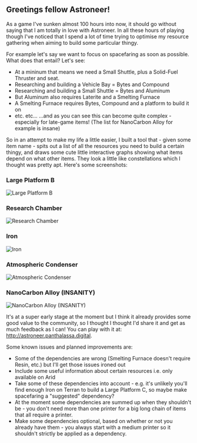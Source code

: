 ## Greetings fellow Astroneer!

As a game I've sunken almost 100 hours into now, it should go without saying that I am totally in love with Astroneer. In all these hours of playing though I've noticed that I spend a lot of time trying to optimise my resource gathering when aiming to build some particular thingy.

For example let's say we want to focus on spacefaring as soon as possible. What does that entail? Let's see:
- At a mininum that means we need a Small Shuttle, plus a Solid-Fuel Thruster and seat.
- Researching and building a Vehicle Bay = Bytes and Compound
- Researching and building a Small Shuttle = Bytes and Aluminum
- But Aluminum also requires Laterite and a Smelting Furnace
- A Smelting Furnace requires Bytes, Compound and a platform to build it on
- etc. etc...
...and as you can see this can become quite complex - especially for late-game items! (The list for NanoCarbon Alloy for example is insane)

So in an attempt to make my life a little easier, I built a tool that - given some item name - spits out a list of all the resources you need to build a certain thingy, and draws some cute little interactive graphs showing what items depend on what other items. They look a little like constellations which I thought was pretty apt. Here's some screenshots:

### Large Platform B
![Large Platform B](https://i.imgur.com/2HzLwx0.png)

### Research Chamber
![Research Chamber](https://i.imgur.com/Gb88zkv.png)

### Iron
![Iron](https://i.imgur.com/ic2YThK.png)

### Atmospheric Condenser
![Atmospheric Condenser](https://i.imgur.com/0GqT3V1.png)

### NanoCarbon Alloy (INSANITY)
![NanoCarbon Alloy (INSANITY)](https://i.imgur.com/FggbEFs.png)

It's at a super early stage at the moment but I think it already provides some good value to the community, so I thought I thought I'd share it and get as much feedback as I can! You can play with it at: http://astroneer.panthalassa.digital.

Some known issues and planned improvements are:
- Some of the dependencies are wrong (Smelting Furnace doesn't require Resin, etc.) but I'll get those issues ironed out
- Include some useful information about certain resources i.e. only available on Arid
- Take some of these dependencies into account - e.g. it's unlikely you'll find enough Iron on Terran to build a Large Platform C, so maybe make spacefaring a "suggested" dependency?
- At the moment some dependencies are summed up when they shouldn't be - you don't need more than one printer for a big long chain of items that all require a printer.
- Make some dependencies optional, based on whether or not you already have them - you always start with a medium printer so it shouldn't strictly be applied as a dependency. 
